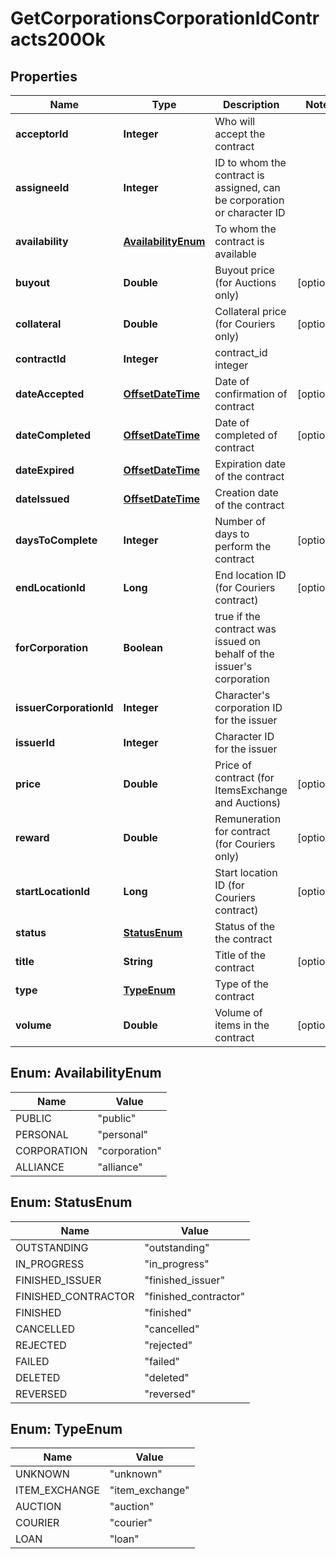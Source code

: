
# GetCorporationsCorporationIdContracts200Ok

## Properties
Name | Type | Description | Notes
------------ | ------------- | ------------- | -------------
**acceptorId** | **Integer** | Who will accept the contract | 
**assigneeId** | **Integer** | ID to whom the contract is assigned, can be corporation or character ID | 
**availability** | [**AvailabilityEnum**](#AvailabilityEnum) | To whom the contract is available | 
**buyout** | **Double** | Buyout price (for Auctions only) |  [optional]
**collateral** | **Double** | Collateral price (for Couriers only) |  [optional]
**contractId** | **Integer** | contract_id integer | 
**dateAccepted** | [**OffsetDateTime**](OffsetDateTime.md) | Date of confirmation of contract |  [optional]
**dateCompleted** | [**OffsetDateTime**](OffsetDateTime.md) | Date of completed of contract |  [optional]
**dateExpired** | [**OffsetDateTime**](OffsetDateTime.md) | Expiration date of the contract | 
**dateIssued** | [**OffsetDateTime**](OffsetDateTime.md) | Сreation date of the contract | 
**daysToComplete** | **Integer** | Number of days to perform the contract |  [optional]
**endLocationId** | **Long** | End location ID (for Couriers contract) |  [optional]
**forCorporation** | **Boolean** | true if the contract was issued on behalf of the issuer&#39;s corporation | 
**issuerCorporationId** | **Integer** | Character&#39;s corporation ID for the issuer | 
**issuerId** | **Integer** | Character ID for the issuer | 
**price** | **Double** | Price of contract (for ItemsExchange and Auctions) |  [optional]
**reward** | **Double** | Remuneration for contract (for Couriers only) |  [optional]
**startLocationId** | **Long** | Start location ID (for Couriers contract) |  [optional]
**status** | [**StatusEnum**](#StatusEnum) | Status of the the contract | 
**title** | **String** | Title of the contract |  [optional]
**type** | [**TypeEnum**](#TypeEnum) | Type of the contract | 
**volume** | **Double** | Volume of items in the contract |  [optional]


<a name="AvailabilityEnum"></a>
## Enum: AvailabilityEnum
Name | Value
---- | -----
PUBLIC | &quot;public&quot;
PERSONAL | &quot;personal&quot;
CORPORATION | &quot;corporation&quot;
ALLIANCE | &quot;alliance&quot;


<a name="StatusEnum"></a>
## Enum: StatusEnum
Name | Value
---- | -----
OUTSTANDING | &quot;outstanding&quot;
IN_PROGRESS | &quot;in_progress&quot;
FINISHED_ISSUER | &quot;finished_issuer&quot;
FINISHED_CONTRACTOR | &quot;finished_contractor&quot;
FINISHED | &quot;finished&quot;
CANCELLED | &quot;cancelled&quot;
REJECTED | &quot;rejected&quot;
FAILED | &quot;failed&quot;
DELETED | &quot;deleted&quot;
REVERSED | &quot;reversed&quot;


<a name="TypeEnum"></a>
## Enum: TypeEnum
Name | Value
---- | -----
UNKNOWN | &quot;unknown&quot;
ITEM_EXCHANGE | &quot;item_exchange&quot;
AUCTION | &quot;auction&quot;
COURIER | &quot;courier&quot;
LOAN | &quot;loan&quot;



